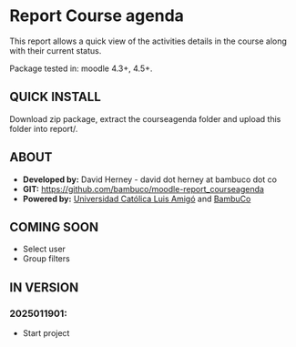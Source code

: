 # Report Course agenda

This report allows a quick view of the activities details in the course along with their current status.

Package tested in: moodle 4.3+, 4.5+.

## QUICK INSTALL
Download zip package, extract the courseagenda folder and upload this folder into report/.

## ABOUT
* **Developed by:** David Herney - david dot herney at bambuco dot co
* **GIT:** https://github.com/bambuco/moodle-report_courseagenda
* **Powered by:** [Universidad Católica Luis Amigó](https://www.funlam.edu.co/) and [BambuCo](https://bambuco.co/)

## COMING SOON
* Select user
* Group filters

## IN VERSION

### 2025011901:
* Start project
